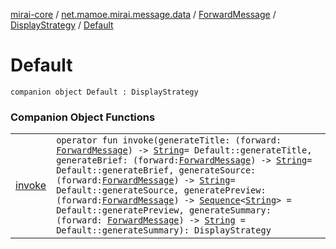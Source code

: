 [mirai-core](../../../../index.md) / [net.mamoe.mirai.message.data](../../../index.md) / [ForwardMessage](../../index.md) / [DisplayStrategy](../index.md) / [Default](./index.md)

# Default

`companion object Default : DisplayStrategy`

### Companion Object Functions
|||
|:----------------------------------------------------------------------------------------|:---------------------------------------------------------------------------------------------------------------------------------------------------------------------------------------------------------|
| [invoke](invoke.md) | `operator fun invoke(generateTitle: (forward: `[`ForwardMessage`](../../index.md)`) -> `[`String`](https://kotlinlang.org/api/latest/jvm/stdlib/kotlin/-string/index.html)` = Default::generateTitle, generateBrief: (forward: `[`ForwardMessage`](../../index.md)`) -> `[`String`](https://kotlinlang.org/api/latest/jvm/stdlib/kotlin/-string/index.html)` = Default::generateBrief, generateSource: (forward: `[`ForwardMessage`](../../index.md)`) -> `[`String`](https://kotlinlang.org/api/latest/jvm/stdlib/kotlin/-string/index.html)` = Default::generateSource, generatePreview: (forward: `[`ForwardMessage`](../../index.md)`) -> `[`Sequence`](https://kotlinlang.org/api/latest/jvm/stdlib/kotlin.sequences/-sequence/index.html)`<`[`String`](https://kotlinlang.org/api/latest/jvm/stdlib/kotlin/-string/index.html)`> = Default::generatePreview, generateSummary: (forward: `[`ForwardMessage`](../../index.md)`) -> `[`String`](https://kotlinlang.org/api/latest/jvm/stdlib/kotlin/-string/index.html)` = Default::generateSummary): DisplayStrategy` |


